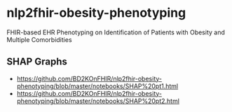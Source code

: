 # nlp2fhir-obesity-phenotyping
FHIR-based EHR Phenotyping on Identification of Patients with Obesity and Multiple Comorbidities 


## SHAP Graphs

* https://github.com/BD2KOnFHIR/nlp2fhir-obesity-phenotyping/blob/master/notebooks/SHAP%20pt1.html
* https://github.com/BD2KOnFHIR/nlp2fhir-obesity-phenotyping/blob/master/notebooks/SHAP%20pt2.html

